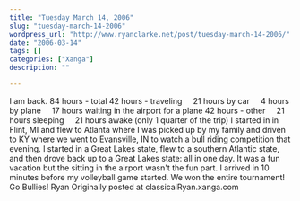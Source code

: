 ```yaml
---
title: "Tuesday March 14, 2006"
slug: "tuesday-march-14-2006"
wordpress_url: "http://www.ryanclarke.net/post/tuesday-march-14-2006/"
date: "2006-03-14"
tags: []
categories: ["Xanga"]
description: ""

---
```


I am back.
84 hours - total
42 hours - traveling
    21 hours by car
    4 hours by plane
    17 hours waiting in the airport for a plane
42 hours - other
    21 hours sleeping
    21 hours awake (only 1 quarter of the trip)
I started in in Flint, MI and flew to Atlanta where I was picked up by my family and driven to KY where we went to Evansville, IN to watch a bull riding competition that evening. I started in a Great Lakes state, flew to a southern Atlantic state, and then drove back up to a Great Lakes state: all in one day.
It was a fun vacation but the sitting in the airport wasn't the fun part.
I arrived in 10 minutes before my volleyball game started. We won the entire tournament! Go Bullies!
Ryan
Originally posted at classicalRyan.xanga.com
